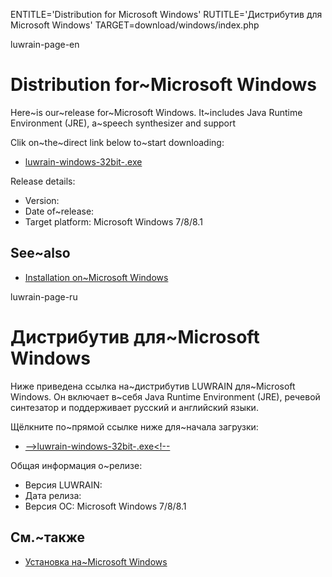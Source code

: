 
ENTITLE='Distribution for Microsoft Windows'
RUTITLE='Дистрибутив для Microsoft Windows'
TARGET=download/windows/index.php

luwrain-page-en

# Distribution for~Microsoft Windows

Here~is our~release for~Microsoft Windows.
It~includes Java Runtime Environment (JRE), a~speech synthesizer and support 

Clik on~the~direct link below to~start  downloading:

* <a href="http://download.luwrain.org/binary/<?php echo lwr_version_windows();?>/windows/luwrain-windows-32bit-<?php echo lwr_version_windows();?>.exe">luwrain-windows-32bit-<?php echo lwr_version_windows();?>.exe</a>

Release details:

* Version: <?php echo lwr_version_windows();?>
* Date of~release: <?php echo lwr_release_date_windows_en();?>
* Target platform: Microsoft Windows 7/8/8.1

## See~also

 * [Installation on~Microsoft Windows](local:/doc/user/installation/windows/)

luwrain-page-ru

# Дистрибутив для~Microsoft Windows

Ниже приведена ссылка на~дистрибутив LUWRAIN для~Microsoft Windows.
Он включает в~себя Java Runtime Environment (JRE),
речевой синтезатор и
поддерживает русский и английский языки.

Щёлкните по~прямой ссылке ниже для~начала загрузки:

* <a href="http://download.luwrain.org/binary/<?php echo lwr_version_windows();?>/windows/luwrain-windows-32bit-<?php echo lwr_version_windows();?>.exe">-->luwrain-windows-32bit-<?php echo lwr_version_windows();?>.exe<!--</a>

Общая информация о~релизе:

* Версия LUWRAIN: <?php echo lwr_version_windows();?>
* Дата релиза: <?php echo lwr_release_date_windows_ru();?>
* Версия ОС: Microsoft Windows 7/8/8.1

##  См.~также

 * [Установка на~Microsoft Windows](local:/doc/user/installation/windows/)




